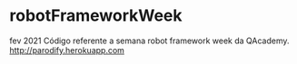 # robotFrameworkWeek

fev 2021
Código referente a semana robot framework week da QAcademy.
http://parodify.herokuapp.com
